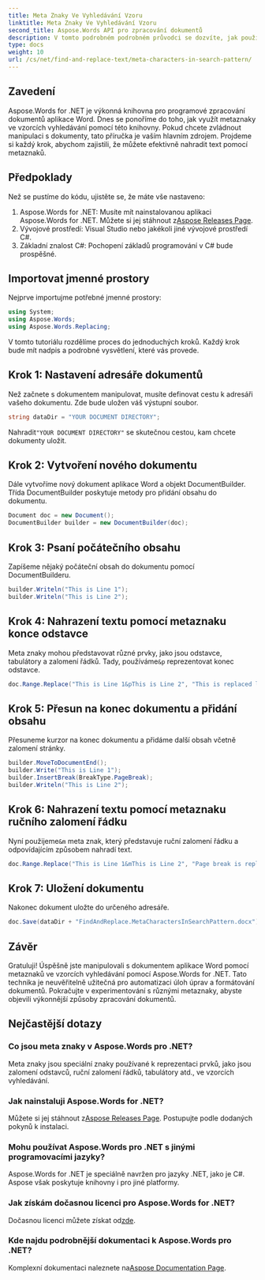 ```yaml
---
title: Meta Znaky Ve Vyhledávání Vzoru
linktitle: Meta Znaky Ve Vyhledávání Vzoru
second_title: Aspose.Words API pro zpracování dokumentů
description: V tomto podrobném podrobném průvodci se dozvíte, jak používat metaznaky ve vzorcích vyhledávání pomocí Aspose.Words for .NET. Optimalizujte zpracování dokumentů.
type: docs
weight: 10
url: /cs/net/find-and-replace-text/meta-characters-in-search-pattern/
---
```

## Zavedení

Aspose.Words for .NET je výkonná knihovna pro programové zpracování dokumentů aplikace Word. Dnes se ponoříme do toho, jak využít metaznaky ve vzorcích vyhledávání pomocí této knihovny. Pokud chcete zvládnout manipulaci s dokumenty, tato příručka je vaším hlavním zdrojem. Projdeme si každý krok, abychom zajistili, že můžete efektivně nahradit text pomocí metaznaků.

## Předpoklady

Než se pustíme do kódu, ujistěte se, že máte vše nastaveno:

1. Aspose.Words for .NET: Musíte mít nainstalovanou aplikaci Aspose.Words for .NET. Můžete si jej stáhnout z[Aspose Releases Page](https://releases.aspose.com/words/net/).
2. Vývojové prostředí: Visual Studio nebo jakékoli jiné vývojové prostředí C#.
3. Základní znalost C#: Pochopení základů programování v C# bude prospěšné.

## Importovat jmenné prostory

Nejprve importujme potřebné jmenné prostory:

```csharp
using System;
using Aspose.Words;
using Aspose.Words.Replacing;
```

V tomto tutoriálu rozdělíme proces do jednoduchých kroků. Každý krok bude mít nadpis a podrobné vysvětlení, které vás provede.

## Krok 1: Nastavení adresáře dokumentů

Než začnete s dokumentem manipulovat, musíte definovat cestu k adresáři vašeho dokumentu. Zde bude uložen váš výstupní soubor.

```csharp
string dataDir = "YOUR DOCUMENT DIRECTORY";
```

 Nahradit`"YOUR DOCUMENT DIRECTORY"` se skutečnou cestou, kam chcete dokumenty uložit.

## Krok 2: Vytvoření nového dokumentu

Dále vytvoříme nový dokument aplikace Word a objekt DocumentBuilder. Třída DocumentBuilder poskytuje metody pro přidání obsahu do dokumentu.

```csharp
Document doc = new Document();
DocumentBuilder builder = new DocumentBuilder(doc);
```

## Krok 3: Psaní počátečního obsahu

Zapíšeme nějaký počáteční obsah do dokumentu pomocí DocumentBuilderu.

```csharp
builder.Writeln("This is Line 1");
builder.Writeln("This is Line 2");
```

## Krok 4: Nahrazení textu pomocí metaznaku konce odstavce

Meta znaky mohou představovat různé prvky, jako jsou odstavce, tabulátory a zalomení řádků. Tady, používáme`&p` reprezentovat konec odstavce.

```csharp
doc.Range.Replace("This is Line 1&pThis is Line 2", "This is replaced line");
```

## Krok 5: Přesun na konec dokumentu a přidání obsahu

Přesuneme kurzor na konec dokumentu a přidáme další obsah včetně zalomení stránky.

```csharp
builder.MoveToDocumentEnd();
builder.Write("This is Line 1");
builder.InsertBreak(BreakType.PageBreak);
builder.Writeln("This is Line 2");
```

## Krok 6: Nahrazení textu pomocí metaznaku ručního zalomení řádku

 Nyní použijeme`&m` meta znak, který představuje ruční zalomení řádku a odpovídajícím způsobem nahradí text.

```csharp
doc.Range.Replace("This is Line 1&mThis is Line 2", "Page break is replaced with new text.");
```

## Krok 7: Uložení dokumentu

Nakonec dokument uložte do určeného adresáře.

```csharp
doc.Save(dataDir + "FindAndReplace.MetaCharactersInSearchPattern.docx");
```

## Závěr

Gratuluji! Úspěšně jste manipulovali s dokumentem aplikace Word pomocí metaznaků ve vzorcích vyhledávání pomocí Aspose.Words for .NET. Tato technika je neuvěřitelně užitečná pro automatizaci úloh úprav a formátování dokumentů. Pokračujte v experimentování s různými metaznaky, abyste objevili výkonnější způsoby zpracování dokumentů.

## Nejčastější dotazy

### Co jsou meta znaky v Aspose.Words pro .NET?
Meta znaky jsou speciální znaky používané k reprezentaci prvků, jako jsou zalomení odstavců, ruční zalomení řádků, tabulátory atd., ve vzorcích vyhledávání.

### Jak nainstaluji Aspose.Words for .NET?
 Můžete si jej stáhnout z[Aspose Releases Page](https://releases.aspose.com/words/net/). Postupujte podle dodaných pokynů k instalaci.

### Mohu používat Aspose.Words pro .NET s jinými programovacími jazyky?
Aspose.Words for .NET je speciálně navržen pro jazyky .NET, jako je C#. Aspose však poskytuje knihovny i pro jiné platformy.

### Jak získám dočasnou licenci pro Aspose.Words for .NET?
 Dočasnou licenci můžete získat od[zde](https://purchase.aspose.com/temporary-license/).

### Kde najdu podrobnější dokumentaci k Aspose.Words pro .NET?
 Komplexní dokumentaci naleznete na[Aspose Documentation Page](https://reference.aspose.com/words/net/).